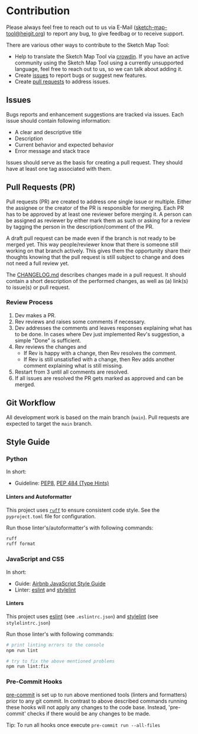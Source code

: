 # Contribution

Please always feel free to reach out to us via E-Mail (sketch-map-tool@heigit.org) to report any bug, to give feedbag or to receive support.

There are various other ways to contribute to the Sketch Map Tool: 

- Help to translate the Sketch Map Tool via [crowdin](https://crowdin.com/project/sketch-map-tool). If you have an active community
using the Sketch Map Tool using a currently unsupported language, feel free to reach out to us, so we can talk about adding it. 
- Create [issues](https://github.com/GIScience/sketch-map-tool/issues/new) to report bugs or suggest new features.
- Create [pull requests](https://docs.github.com/en/github/collaborating-with-issues-and-pull-requests/about-pull-requests) to address issues.

## Issues

Bugs reports and enhancement suggestions are tracked via issues. Each issue should contain following information:

- A clear and descriptive title
- Description
- Current behavior and expected behavior
- Error message and stack trace

Issues should serve as the basis for creating a pull request. They should have at least one tag associated with them.

## Pull Requests (PR)

Pull requests (PR) are created to address one single issue or multiple. Either the assignee or the creator of the PR is responsible for merging.
Each PR has to be approved by at least one reviewer before merging it. A person can be assigned as reviewer by either mark them as such or asking for a review by tagging the person in the description/comment of the PR.

A draft pull request can be made even if the branch is not ready to be merged yet. This way people/reviewer know that there is someone still working on that branch actively. This gives them the opportunity share their thoughts knowing that the pull request is still subject to change and does not need a full review yet.

The [CHANGELOG.md](CHANGELOG.md) describes changes made in a pull request. It should contain a short description of the performed changes, as well as (a) link(s) to issue(s) or pull request.

### Review Process

1. Dev makes a PR.
2. Rev reviews and raises some comments if necessary.
3. Dev addresses the comments and leaves responses explaining what has to be done. In cases where Dev just implemented Rev's suggestion, a simple "Done" is sufficient.
4. Rev reviews the changes and
    - If Rev is happy with a change, then Rev resolves the comment.
    - If Rev is still unsatisfied with a change, then Rev adds another comment explaining what is still missing.
5. Restart from 3 until all comments are resolved.
6. If all issues are resolved the PR gets marked as approved and can be merged.

## Git Workflow

All development work is based on the main branch (`main`). Pull requests are expected to target the `main` branch.

## Style Guide

### Python

In short:
- Guideline: [PEP8](https://peps.python.org/pep-0008/), [PEP 484 (Type Hints)](https://peps.python.org/pep-0484/)

#### Linters and Autoformatter

This project uses [`ruff`](https://github.com/astral-sh/ruff) to ensure consistent code style. See the `pyproject.toml` file for configuration.

Run those linter's/autoformatter's with following commands:

```bash
ruff
ruff format
```

### JavaScript and CSS

In short:
- Guide: [Airbnb JavaScript Style Guide](https://github.com/airbnb/javascript)
- Linter: [eslint](https://eslint.org/) and [stylelint](https://stylelint.io/)

#### Linters

This project uses [eslint](https://eslint.org/) (see `.eslintrc.json`) and [stylelint](https://stylelint.io/) (see `stylelintrc.json`)

Run those linter's with following commands:

```bash
# print linting errors to the console
npm run lint

# try to fix the above mentioned problems
npm run lint:fix
```

### Pre-Commit Hooks

[pre-commit](https://pre-commit.com/) is set up to run above mentioned tools (linters and formatters) prior to any git commit. In contrast to above described commands running these hooks will not apply any changes to the code base. Instead, 'pre-commit' checks if there would be any changes to be made.

Tip: To run all hooks once execute `pre-commit run --all-files`
